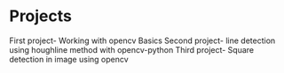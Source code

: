 # Projects
First project- Working with opencv Basics
Second project- line detection using houghline method with opencv-python
Third project- Square detection in image using opencv
